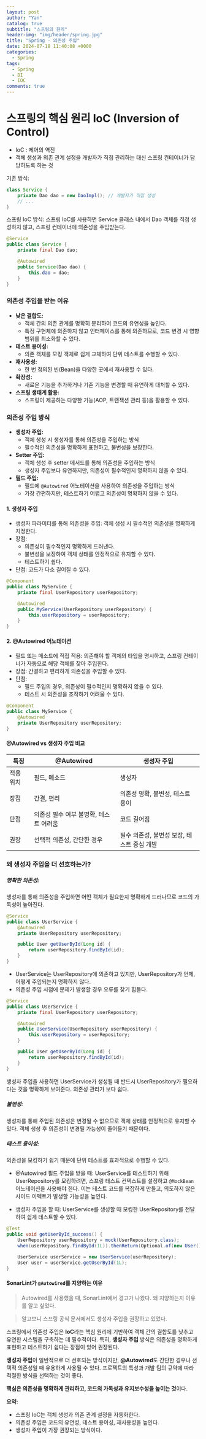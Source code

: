```yaml
---
layout: post
author: "Yan"
catalog: true
subtitle: "스프링의 원리"
header-img: "img/header/spring.jpg"
title: "Spring - 의존성 주입"
date: 2024-07-18 11:40:08 +0000
categories:
  - Spring
tags:
  - Spring
  - DI
  - IOC
comments: true
---
```


# 스프링의 핵심 원리 IoC (Inversion of Control)

- IoC : 제어의 역전
- 객체 생성과 의존 관계 설정을 개발자가 직접 관리하는 대신 스프링 컨테이너가 담당하도록 하는 것

기존 방식:

```java
class Service {
    private Dao dao = new DaoImpl(); // 개발자가 직접 생성
    // ...
}
```

스프링 IoC 방식:
스프링 IoC를 사용하면 Service 클래스 내에서 Dao 객체를 직접 생성하지 않고, 스프링 컨테이너에 의존성을 주입받는다.

```java
@Service
public class Service {
    private final Dao dao;

    @Autowired
    public Service(Dao dao) {
        this.dao = dao;
    }
}
```

### 의존성 주입을 받는 이유

* **낮은 결합도:**
    * 객체 간의 의존 관계를 명확히 분리하여 코드의 유연성을 높인다.
    * 특정 구현체에 의존하지 않고 인터페이스를 통해 의존하므로, 코드 변경 시 영향 범위를 최소화할 수 있다.
* **테스트 용이성:**
    * 의존 객체를 모킹 객체로 쉽게 교체하여 단위 테스트를 수행할 수 있다.
* **재사용성:**
    * 한 번 정의된 빈(Bean)을 다양한 곳에서 재사용할 수 있다.
* **확장성:**
    * 새로운 기능을 추가하거나 기존 기능을 변경할 때 유연하게 대처할 수 있다.
* **스프링 생태계 활용:**
    * 스프링이 제공하는 다양한 기능(AOP, 트랜잭션 관리 등)을 활용할 수 있다.

### 의존성 주입 방식

* **생성자 주입:**
    * 객체 생성 시 생성자를 통해 의존성을 주입하는 방식
    * 필수적인 의존성을 명확하게 표현하고, 불변성을 보장한다.
* **Setter 주입:**
    * 객체 생성 후 setter 메서드를 통해 의존성을 주입하는 방식
    * 생성자 주입보다 유연하지만, 의존성이 필수적인지 명확하지 않을 수 있다.
* **필드 주입:**
    * 필드에 `@Autowired` 어노테이션을 사용하여 의존성을 주입하는 방식
    * 가장 간편하지만, 테스트하기 어렵고 의존성이 명확하지 않을 수 있다.

#### 1. 생성자 주입

- 생성자 파라미터를 통해 의존성을 주입: 객체 생성 시 필수적인 의존성을 명확하게 지정한다.
- 장점:
  - 의존성이 필수적인지 명확하게 드러낸다.
  - 불변성을 보장하여 객체 상태를 안정적으로 유지할 수 있다.
  - 테스트하기 쉽다.
- 단점: 코드가 다소 길어질 수 있다.

```java
@Component
public class MyService {
    private final UserRepository userRepository;

    @Autowired
    public MyService(UserRepository userRepository) {
        this.userRepository = userRepository;
    }
}
```

#### 2. @Autowired 어노테이션

- 필드 또는 메소드에 직접 적용: 의존해야 할 객체의 타입을 명시하고, 스프링 컨테이너가 자동으로 해당 객체를 찾아 주입한다.
- 장점: 간결하고 편리하게 의존성을 주입할 수 있다.
- 단점: 
  - 필드 주입의 경우, 의존성이 필수적인지 명확하지 않을 수 있다.
  - 테스트 시 의존성을 조작하기 어려울 수 있다.

```java
@Component
public class MyService {
    @Autowired
    private UserRepository userRepository;
}
```

#### @Autowired vs 생성자 주입 비교

| 특징 | @Autowired | 생성자 주입 |
|---|---|---|
| 적용 위치 | 필드, 메소드 | 생성자 |
| 장점 | 간결, 편리 | 의존성 명확, 불변성, 테스트 용이 |
| 단점 | 의존성 필수 여부 불명확, 테스트 어려움 | 코드 길어짐 |
| 권장 | 선택적 의존성, 간단한 경우 | 필수 의존성, 불변성 보장, 테스트 중심 개발 |

### 왜 생성자 주입을 더 선호하는가?

##### **명확한 의존성:** 
생성자를 통해 의존성을 주입하면 어떤 객체가 필요한지 명확하게 드러나므로 코드의 가독성이 높아진다.

```java
@Service
public class UserService {
    @Autowired
    private UserRepository userRepository;

    public User getUserById(Long id) {
        return userRepository.findById(id);
    }
}
```

- UserService는 UserRepository에 의존하고 있지만, UserRepository가 언제, 어떻게 주입되는지 명확하지 않다.
- 의존성 주입 시점에 문제가 발생할 경우 오류를 찾기 힘들다.

```java
@Service
public class UserService {
    private final UserRepository userRepository;

    @Autowired
    public UserService(UserRepository userRepository) {
        this.userRepository = userRepository;
    }

    public User getUserById(Long id) {
        return userRepository.findById(id);
    }
}
```

생성자 주입을 사용하면 UserService가 생성될 때 반드시 UserRepository가 필요하다는 것을 명확하게 보여준다. 의존성 관리가 보다 쉽다.


##### **불변성:** 
생성자를 통해 주입된 의존성은 변경될 수 없으므로 객체 상태를 안정적으로 유지할 수 있다. 객체 생성 후 의존성이 변경될 가능성이 줄어들기 때문이다.

##### **테스트 용이성:** 
의존성을 모킹하기 쉽기 때문에 단위 테스트를 효과적으로 수행할 수 있다.

- @Autowired 필드 주입을 받을 때: UserService를 테스트하기 위해 UserRepository를 모킹하려면, 스프링 테스트 컨텍스트를 설정하고 `@MockBean` 어노테이션을 사용해야 한다. 이는 테스트 코드를 복잡하게 만들고, 의도하지 않은 사이드 이펙트가 발생할 가능성을 높인다.

- 생성자 주입을 할 때: UserService를 생성할 때 모킹한 UserRepository를 전달하여 쉽게 테스트할 수 있다.

```java
@Test
public void getUserById_success() {
    UserRepository userRepository = mock(UserRepository.class);
    when(userRepository.findById(1L)).thenReturn(Optional.of(new User()));

    UserService userService = new UserService(userRepository);
    User user = userService.getUserById(1L);
}
```

#### SonarLint가 `@Autowired`를 지양하는 이유

> Autowired를 사용했을 때, SonarLint에서 경고가 나왔다. 왜 지양하는지 이유를 알고 싶었다. 

> 알고보니 스프링 공식 문서에서도 생성자 주입을 권장하고 있었다.

스프링에서 의존성 주입은 **IoC**라는 핵심 원리에 기반하여 객체 간의 결합도를 낮추고 유연한 시스템을 구축하는 데 필수적이다. 특히, **생성자 주입** 방식은 의존성을 명확하게 표현하고 테스트하기 쉽다는 장점이 있어 권장된다.

**생성자 주입**이 일반적으로 더 선호되는 방식이지만, **@Autowired**도 간단한 경우나 선택적 의존성일 때 유용하게 사용될 수 있다. 프로젝트의 특성과 개발 팀의 규약에 따라 적절한 방식을 선택하는 것이 좋다.

**핵심은 의존성을 명확하게 관리하고, 코드의 가독성과 유지보수성을 높이는 것**이다.

**요약:**

* 스프링 IoC는 객체 생성과 의존 관계 설정을 자동화한다.
* 의존성 주입은 코드의 유연성, 테스트 용이성, 재사용성을 높인다.
* 생성자 주입이 가장 권장되는 방식이다.
